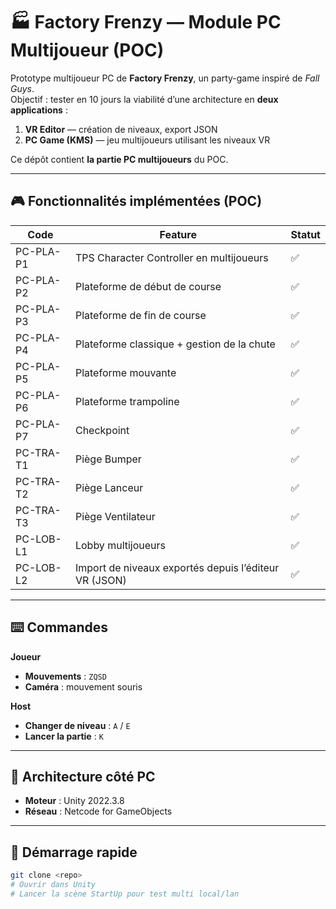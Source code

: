 # 🏭 Factory Frenzy — Module PC Multijoueur (POC)

Prototype multijoueur PC de **Factory Frenzy**, un party-game inspiré de *Fall Guys*.  
Objectif : tester en 10 jours la viabilité d’une architecture en **deux applications** :

1. **VR Editor** — création de niveaux, export JSON  
2. **PC Game (KMS)** — jeu multijoueurs utilisant les niveaux VR

Ce dépôt contient **la partie PC multijoueurs** du POC.

---

## 🎮 Fonctionnalités implémentées (POC)

| Code        | Feature                                              | Statut |
|-------------|------------------------------------------------------|--------|
| PC-PLA-P1   | TPS Character Controller en multijoueurs             | ✅ |
| PC-PLA-P2   | Plateforme de début de course                        | ✅ |
| PC-PLA-P3   | Plateforme de fin de course                          | ✅ |
| PC-PLA-P4   | Plateforme classique + gestion de la chute           | ✅ |
| PC-PLA-P5   | Plateforme mouvante                                  | ✅ |
| PC-PLA-P6   | Plateforme trampoline                                | ✅ |
| PC-PLA-P7   | Checkpoint                                           | ✅ |
| PC-TRA-T1   | Piège Bumper                                         | ✅ |
| PC-TRA-T2   | Piège Lanceur                                        | ✅ |
| PC-TRA-T3   | Piège Ventilateur                                    | ✅ |
| PC-LOB-L1   | Lobby multijoueurs                                   | ✅ |
| PC-LOB-L2   | Import de niveaux exportés depuis l’éditeur VR (JSON)| ✅ |

---

## ⌨️ Commandes

**Joueur**
- **Mouvements** : `ZQSD`
- **Caméra** : mouvement souris

**Host**
- **Changer de niveau** : `A` / `E`
- **Lancer la partie** : `K`

---

## 🧱 Architecture côté PC

- **Moteur** : Unity 2022.3.8
- **Réseau** : Netcode for GameObjects

---

## 🚀 Démarrage rapide

```bash
git clone <repo>
# Ouvrir dans Unity
# Lancer la scène StartUp pour test multi local/lan
